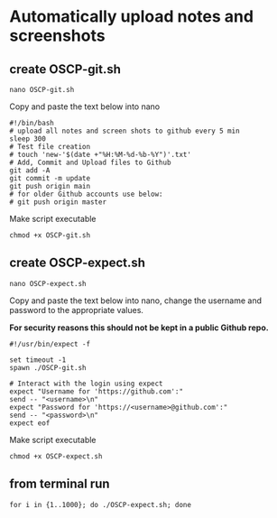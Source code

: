 # Automatically upload notes and screenshots

## create OSCP-git.sh
```
nano OSCP-git.sh
```
Copy and paste the text below into nano
```
#!/bin/bash
# upload all notes and screen shots to github every 5 min
sleep 300
# Test file creation
# touch 'new-'$(date +"%H:%M-%d-%b-%Y")'.txt'
# Add, Commit and Upload files to Github
git add -A
git commit -m update
git push origin main
# for older Github accounts use below:
# git push origin master 
```
Make script executable
```
chmod +x OSCP-git.sh
```

## create OSCP-expect.sh
```
nano OSCP-expect.sh
```
Copy and paste the text below into nano, change the username and password to the appropriate values.

**For security reasons this should not be kept in a public Github repo.**
```
#!/usr/bin/expect -f

set timeout -1
spawn ./OSCP-git.sh

# Interact with the login using expect
expect "Username for 'https://github.com':"
send -- "<username>\n"
expect "Password for 'https://<username>@github.com':"
send -- "<password>\n"
expect eof
```
Make script executable
```
chmod +x OSCP-expect.sh
```

## from terminal run 
```
for i in {1..1000}; do ./OSCP-expect.sh; done
```
